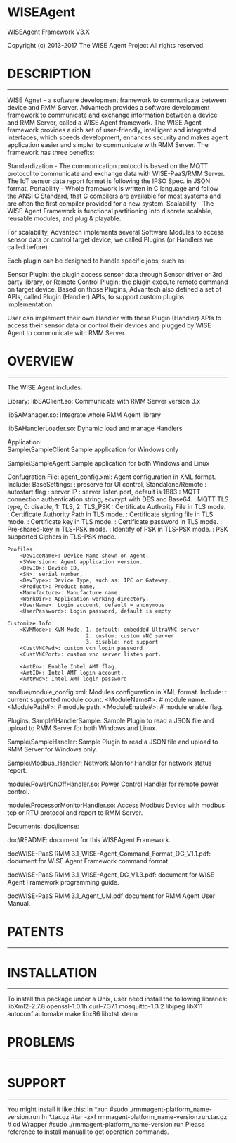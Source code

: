 # WISEAgent
WISEAgent Framework V3.X

 Copyright (c) 2013-2017 The WISE Agent Project
 All rights reserved.

 # DESCRIPTION
 -----------

WISE Agnet – a software development framework to communicate between device and RMM Server.
Advantech provides a software development framework to communicate and exchange information between a device and RMM Server, called a WISE Agent framework.
The WISE Agent framework provides a rich set of user-friendly, intelligent and integrated interfaces, which speeds development, enhances security and makes agent application easier and simpler to communicate with RMM Server.
The framework has three benefits:

Standardization - The communication protocol is based on the MQTT protocol to communicate and exchange data with WISE-PaaS/RMM Server. The IoT sensor data report format is following the IPSO Spec. in JSON format.
Portability - Whole framework is written in C language and follow the ANSI C Standard, that C compilers are available for most systems and are often the first compiler provided for a new system.
Scalability - The WISE Agent Framework is functional partitioning into discrete scalable, reusable modules, and plug & playable.

For scalability, Advantech implements several Software Modules to access sensor data or control target device, we called Plugins (or Handlers we called before).

Each plugin can be designed to handle specific jobs, such as:

Sensor Plugin: the plugin access sensor data through Sensor driver or 3rd party library, or
Remote Control Plugin:  the plugin execute remote command on target device.
Based on those Plugins, Advantech also defined a set of APIs, called Plugin (Handler) APIs, to support custom plugins implementation.

User can implement their own Handler with these Plugin (Handler) APIs to access their sensor data or control their devices and plugged by WISE Agent to communicate with RMM Server.

 # OVERVIEW
 --------

 The WISE Agent includes:
 
Library:
 libSAClient.so:
     Communicate with RMM Server version 3.x
	 
 libSAManager.so:
	 Integrate whole RMM Agent library
	 
 libSAHandlerLoader.so:
	 Dynamic load and manage Handlers

Application:     
 Sample\SampleClient
     Sample application for Windows only
     
 Sample\SampleAgent
     Sample application for both Windows and Linux
     
Confugration File: 
 agent_config.xml:
     Agent configuration in XML format. Include:
	 BaseSettings:
    <RunMode>: preserve for UI control, Standalone/Remote
	  <AutoStart>: autostart flag
    <ServerIP>: server IP
		<ServerPort>: server listen port, default is 1883
		<ConnAuth>: MQTT connection authentication string, ecvrypt with DES and Base64.
		<TLSType>: MQTT TLS type, 0: disable, 1: TLS, 2: TLS_PSK
		<CAFile>: Certificate Authority File in TLS mode.
		<CAPath>: Certificate Authority Path in TLS mode.
		<CertFile>: Certificate signing file in TLS mode.
		<KeyFile>: Certificate key in TLS mode.
		<CertPW>: Certificate password in TLS mode.
		<PSK>: Pre-shared-key in TLS-PSK mode.
		<PSKIdentify>: Identify of PSK in TLS-PSK mode.
		<PSKCiphers>: PSK supported Ciphers in TLS-PSK mode.
		
	Profiles:
		<DeviceName>: Device Name shown on Agent.
		<SWVersion>: Agent application version.
		<DevID>: Device ID,
		<SN>: serial number,
		<DevType>: Device Type, such as: IPC or Gateway.
		<Product>: Product name,
		<Manufacture>: Manufacture name.
		<WorkDir>: Application working directory.
		<UserName>: Login account, default = anonymous
		<UserPassword>: Login password, default is empty
	
	Customize Info:
		<KVMMode>: KVM Mode, 1. default: embedded UltraVNC server
							 2. custom: custom VNC server
							 3. disable: not support
		<CustVNCPwd>: custom vcn login password
		<CustVNCPort>: custom vnc server listen port.
		
		<AmtEn>: Enable Intel AMT flag.
		<AmtID>: Intel AMT login account.
		<AmtPwd>: Intel AMT login password
	
	
 modlue\module_config.xml:
     Modules configuration in XML format. Include:
     <ModuleNum>: current supported module count.
     <ModuleName#>: # module name.
     <ModulePath#>: # module path.
     <ModuleEnable#>: # module enable flag.

Plugins:
 Sample\HandlerSample:
     Sample Plugin to read a JSON file and upload to RMM Server for both Windows and Linux.

 Sample\SampleHandler:
     Sample Plugin to read a JSON file and upload to RMM Server for Windows only.
	 
 Sample\Modbus_Handler:
     Network Monitor Handler for network status report.
	 
 module\PowerOnOffHandler.so:
     Power Control Handler for remote power control.
	 
 module\ProcessorMonitorHandler.so:
     Access Modbus Device with modbus tcp or RTU protocol and report to RMM Server.
	 
Decuments:
 doc\license:
     	 
 doc\README:
     document for this WISEAgent Framework.
	 
 doc\WISE-PaaS RMM 3.1_WISE-Agent_Command_Format_DG_V1.1.pdf:
     document for WISE Agent Framework command format.
	 
 doc\WISE-PaaS RMM 3.1_WISE-Agent_DG_V1.3.pdf:
     document for WISE Agent Framework programming guide.
	 
 doc\WISE-PaaS RMM 3.1_Agent_UM.pdf
     document for RMM Agent User Manual. 
	 
 # PATENTS
 -------

 

 # INSTALLATION
 ------------

 To install this package under a Unix, user need install the following libraries:
   libXml2-2.7.8
   openssl-1.0.1h
   curl-7.37.1
   mosquitto-1.3.2
   libjpeg
   libX11
   autoconf
   automake
   make
   libx86
   libxtst
   xterm

	
 # PROBLEMS
 --------


 # SUPPORT
 -------

 You might install it like this:
 In *.run
	#sudo ./rmmagent-platform_name-version.run
In *.tar.gz
	#tar -zxf rmmagent-platform_name-version.run.tar.gz
	# cd Wrapper
	#sudo ./rmmagent-platform_name-version.run
 Please reference to install manuall to get operation commands. 
